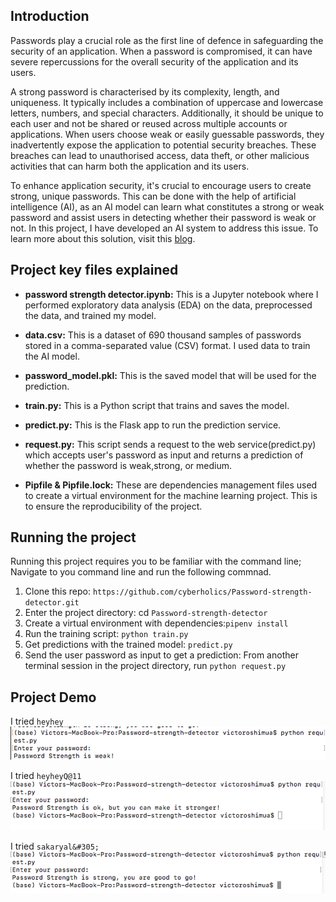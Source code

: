 ## Introduction

Passwords play a crucial role as the first line of defence in safeguarding the security of an application. When a password is compromised, it can have severe repercussions for the overall security of the application and its users.

A strong password is characterised by its complexity, length, and uniqueness. It typically includes a combination of uppercase and lowercase letters, numbers, and special characters. Additionally, it should be unique to each user and not be shared or reused across multiple accounts or applications.
When users choose weak or easily guessable passwords, they inadvertently expose the application to potential security breaches. These breaches can lead to unauthorised access, data theft, or other malicious activities that can harm both the application and its users.

To enhance application security, it's crucial to encourage users to create strong, unique passwords.
This can be done with the help of artificial intelligence (AI), as an AI model can learn what constitutes a strong or weak password and assist users in detecting whether their password is weak or not. In this project, I have developed an AI system to address this issue. To learn more about this solution, visit this [blog](https://dev.to/cyber_holics/password-strength-detector-with-machine-learning-3m5g).

## Project key files explained

- **password strength detector.ipynb:** This is a Jupyter notebook where I performed exploratory data analysis (EDA) on the data, preprocessed the data, and trained my model.
  
- **data.csv:** This is a dataset of 690 thousand samples of passwords stored in a comma-separated value (CSV) format. I used data to train the AI model.

- **password_model.pkl:** This is the saved model that will be used for the prediction.

- **train.py:** This is a Python script that trains and saves the model.

- **predict.py:** This is the Flask app to run the prediction service.

- **request.py:** This script sends a request to the web service(predict.py) which accepts user's password as input and returns a prediction of whether the password is weak,strong, or medium.

- **Pipfile & Pipfile.lock:** These are dependencies management files used to create a virtual environment for the machine learning project. This is to ensure the reproducibility of the project.

## Running the project

Running this project requires you to be familiar with the command line; Navigate to you command line and run the following commnad. 
1) Clone this repo: `https://github.com/cyberholics/Password-strength-detector.git`
2) Enter the project directory: cd `Password-strength-detector`
3) Create a virtual environment with dependencies:`pipenv install`
4) Run the training script: `python train.py` 
5) Get predictions with the trained model: `predict.py`
6) Send the user password as input to get a prediction: From another terminal session in the project directory, run `python request.py`




## Project Demo
I tried  `heyhey`
![Weak password](https://github.com/cyberholics/Password-strength-detector/blob/main/weak%20password.png)

I tried `heyheyQ@11` 
![Medium password](https://github.com/cyberholics/Password-strength-detector/blob/main/meduim%20pass.png)

I tried `sakaryal&#305;` 
![Strong password](https://github.com/cyberholics/Password-strength-detector/blob/main/strong%20password.png)
